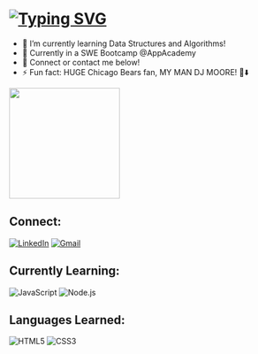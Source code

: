 # [![Typing SVG](https://readme-typing-svg.herokuapp.com/?lines=Hi+my+name+is+Chris!+😎;Welcome+to+my+GitHub!;Check+out+what+I'm+learning!+💻)](https://git.io/typing-svg)


<!--
**ckang021/ckang021** is a ✨ _special_ ✨ repository because its `README.md` (this file) appears on your GitHub profile.

Here are some ideas to get you started:

- 🔭 I’m currently working on ...
- 🌱 I’m currently learning ...
- 👯 I’m looking to collaborate on ...
- 🤔 I’m looking for help with ...
- 💬 Ask me about ...
- 📫 How to reach me: ...
- 😄 Pronouns: ...
- ⚡ Fun fact: ...
-->

- 🌱 I’m currently learning Data Structures and Algorithms!
- 📆 Currently in a SWE Bootcamp @AppAcademy
- 💬 Connect or contact me below!
- ⚡ Fun fact: HUGE Chicago Bears fan, MY MAN DJ MOORE! 🐻⬇️
<img src="https://media.giphy.com/media/v1.Y2lkPTc5MGI3NjExZTRtZHQ5ejd2cG9pZzZhZWd0emMxcm90dDZ1Y21pcTUyMnhvaHF4cSZlcD12MV9pbnRlcm5hbF9naWZfYnlfaWQmY3Q9Zw/UvychT0pHq2VjhHNSF/giphy.gif" height=200 />

## Connect:
[![LinkedIn](https://img.shields.io/badge/linkedin-%230077B5.svg?style=for-the-badge&logo=linkedin&logoColor=white)](https://www.linkedin.com/in/chris-kang247/)
[![Gmail](https://img.shields.io/badge/Gmail-D14836?style=for-the-badge&logo=gmail&logoColor=white)](mailto:ckang0247@gmail.com)

## Currently Learning:
![JavaScript](https://img.shields.io/badge/javascript-%23323330.svg?style=for-the-badge&logo=javascript&logoColor=%23F7DF1E)
![Node.js](https://img.shields.io/badge/Node.js-43853D?style=for-the-badge&logo=node.js&logoColor=white)


## Languages Learned:
![HTML5](https://img.shields.io/badge/html5-%23E34F26.svg?style=for-the-badge&logo=html5&logoColor=white)
![CSS3](https://img.shields.io/badge/css3-%231572B6.svg?style=for-the-badge&logo=css3&logoColor=white)

